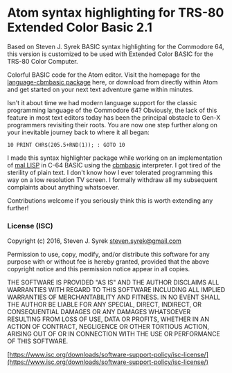 # Atom syntax highlighting for TRS-80 Extended Color Basic 2.1

Based on Steven J. Syrek BASIC syntax highlighting for the Commodore 64, this version is customized to be used with Extended Color BASIC for the TRS-80 Color Computer.

Colorful BASIC code for the Atom editor. Visit the homepage for the [language-cbmbasic package](https://atom.io/packages/language-cbmbasic) here, or download from directly within Atom and get started on your next text adventure game within minutes.

Isn't it about time we had modern language support for the classic programming language of the Commodore 64? Obviously, the lack of this feature in most text editors today has been the principal obstacle to Gen-X programmers revisiting their roots. You are now one step further along on your inevitable journey back to where it all began:

`10 PRINT CHR$(205.5+RND(1)); : GOTO 10`

I made this syntax highlighter package while working on an implementation of [mal LISP](https://github.com/kanaka/mal) in C-64 BASIC using the [cbmbasic](https://github.com/mist64/cbmbasic) interpreter. I got tired of the sterility of plain text. I don't know how I ever tolerated programming this way on a low resolution TV screen. I formally withdraw all my subsequent complaints about anything whatsoever.

Contributions welcome if you seriously think this is worth extending any further!

### License (ISC)

Copyright (c) 2016, Steven J. Syrek <steven.syrek@gmail.com>

Permission to use, copy, modify, and/or distribute this software for any purpose
with or without fee is hereby granted, provided that the above copyright notice
and this permission notice appear in all copies.

THE SOFTWARE IS PROVIDED "AS IS" AND THE AUTHOR DISCLAIMS ALL WARRANTIES WITH
REGARD TO THIS SOFTWARE INCLUDING ALL IMPLIED WARRANTIES OF MERCHANTABILITY AND
FITNESS. IN NO EVENT SHALL THE AUTHOR BE LIABLE FOR ANY SPECIAL, DIRECT,
INDIRECT, OR CONSEQUENTIAL DAMAGES OR ANY DAMAGES WHATSOEVER RESULTING FROM LOSS
OF USE, DATA OR PROFITS, WHETHER IN AN ACTION OF CONTRACT, NEGLIGENCE OR OTHER
TORTIOUS ACTION, ARISING OUT OF OR IN CONNECTION WITH THE USE OR PERFORMANCE OF
THIS SOFTWARE.

[https://www.isc.org/downloads/software-support-policy/isc-license/](https://www.isc.org/downloads/software-support-policy/isc-license/)

